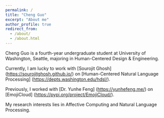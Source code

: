 ```yaml
---
permalink: /
title: "Cheng Guo"
excerpt: "About me"
author_profile: true
redirect_from: 
  - /about/
  - /about.html
---
```


Cheng Guo is a fourth-year undergraduate student at University of Washington, Seattle, majoring in Human-Centered Design & Engineering.

Currently, I am lucky to work with [Sourojit Ghosh] (https://sourojitghosh.github.io/) on [Human-Centered Natural Language Processing] (https://depts.washington.edu/hdsl/). 

Previously, I worked with [Dr. Yunhe Feng] (https://yunhefeng.me/) on [EmojiCloud] (https://pypi.org/project/EmojiCloud/).

My research interests lies in Affective Computing and Natural Language Processing.
